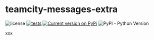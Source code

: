 # teamcity-messages-extra

![license](https://img.shields.io/badge/License-MIT-blue.svg)
[![tests](https://github.com/fopina/teamcity-messages-extra/workflows/tests/badge.svg)](https://github.com/fopina/teamcity-messages-extra/actions?query=workflow%3Atests)
[![Current version on PyPi](https://img.shields.io/pypi/v/teamcity-messages-extra)](https://pypi.org/project/teamcity-messages-extra/)
![PyPI - Python Version](https://img.shields.io/pypi/pyversions/teamcity-messages-extra)

xxx

